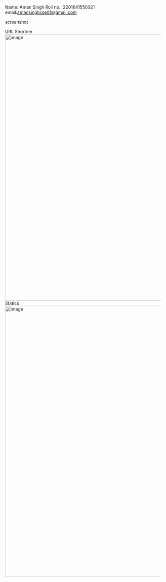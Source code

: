Name: Aman Singh
Roll no.: 2201641550021
email:amansinghcse01@gmail.com

screenshot

URL Shortner
<img width="1902" height="862" alt="image" src="https://github.com/user-attachments/assets/64aa79e1-a974-45f3-96e2-a5c46fd2bba7" />
Statics
<img width="1908" height="877" alt="image" src="https://github.com/user-attachments/assets/b20af87a-ca8c-4b44-8c9f-77d60c66151f" />
